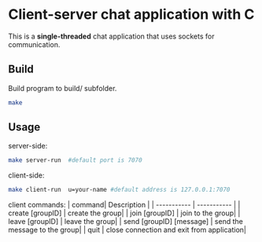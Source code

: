 # Client-server chat application with C

This is a **single-threaded** chat application that uses sockets for communication.

## Build
Build program to build/ subfolder.
```bash
make
```
## Usage

server-side:
```bash
make server-run  #default port is 7070
```
client-side:
```bash
make client-run  u=your-name #default address is 127.0.0.1:7070
```
client commands:
| command| Description |
| ----------- | ----------- |
| create [groupID] | create the group|
| join [groupID] | join to the group|
| leave [groupID] | leave the group|
| send [groupID] [message] | send the message to the group|
| quit | close connection and exit from application|
